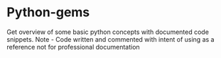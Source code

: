 # Python-gems
Get overview of some basic python concepts with documented code snippets. 
Note - Code written and commented with intent of using as a reference not for professional documentation
